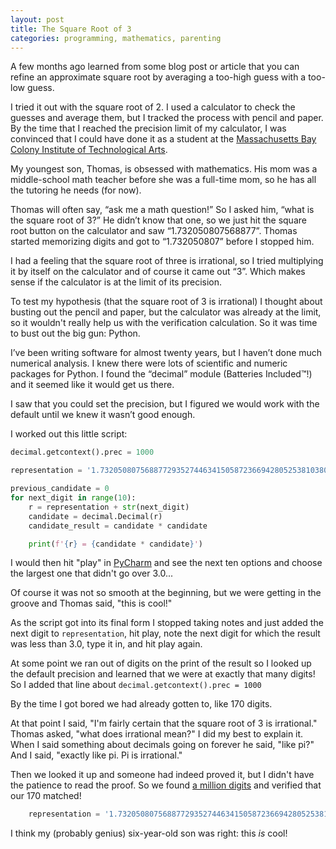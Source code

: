 ```yaml
---
layout: post
title: The Square Root of 3
categories: programming, mathematics, parenting
---
```


A few months ago learned from some blog post or article that you can refine an approximate square root by averaging a too-high guess with a too-low guess.

I tried it out with the square root of 2. I used a calculator to check the guesses and average them, but I tracked the process with pencil and paper. By the time that I reached the precision limit of my calculator, I was convinced that I could have done it as a student at the [Massachusetts Bay Colony Institute of Technological Arts](https://en.wikipedia.org/wiki/The_Baroque_Cycle).

My youngest son, Thomas, is obsessed with mathematics. His mom was a middle-school math teacher before she was a full-time mom, so he has all the tutoring he needs (for now).

Thomas will often say, “ask me a math question!” So I asked him, “what is the square root of 3?” He didn’t know that one, so we just hit the square root button on the calculator and saw “1.732050807568877”. Thomas started memorizing digits and got to “1.732050807” before I stopped him.

I had a feeling that the square root of three is irrational, so I tried multiplying it by itself on the calculator and of course it came out “3”. Which makes sense if the calculator is at the limit of its precision.

To test my hypothesis (that the square root of 3 is irrational) I thought about busting out the pencil and paper, but the calculator was already at the limit, so it wouldn't really help us with the verification calculation. So it was time to bust out the big gun: Python.

I’ve been writing software for almost twenty years, but I haven’t done much numerical analysis. I knew there were lots of scientific and numeric packages for Python. I found the “decimal” module (Batteries Included&trade;!) and it seemed like it would get us there.

I saw that you could set the precision, but I figured we would work with the default until we knew it wasn’t good enough.

I worked out this little script:

```python
decimal.getcontext().prec = 1000

representation = '1.732050807568877293527446341505872366942805253810380628055806979451'

previous_candidate = 0
for next_digit in range(10):
    r = representation + str(next_digit)
    candidate = decimal.Decimal(r)
    candidate_result = candidate * candidate

    print(f'{r} = {candidate * candidate}')

```

I would then hit "play" in [PyCharm](https://www.jetbrains.com/pycharm/) and see the next ten options and choose the largest one that didn't go over 3.0...

Of course it was not so smooth at the beginning, but we were getting in the groove and Thomas said, "this is cool!"

As the script got into its final form I stopped taking notes and just added the next digit to `representation`, hit play, note the next digit for which the result was less than 3.0, type it in, and hit play again.

At some point we ran out of digits on the print of the result so I looked up the default precision and learned that we were at exactly that many digits! So I added that line about `decimal.getcontext().prec = 1000`

By the time I got bored we had already gotten to, like 170 digits.

At that point I said, "I'm fairly certain that the square root of 3 is irrational."
Thomas asked, "what does irrational mean?"
I did my best to explain it. When I said something about decimals going on forever he said, "like pi?"
And I said, "exactly like pi. Pi is irrational."

Then we looked it up and someone had indeed proved it, but I didn't have the patience to read the proof. So we found [a million digits](https://apod.nasa.gov/htmltest/gifcity/sqrt3.1mil) and verified that our 170 matched!

```python
    representation = '1.73205080756887729352744634150587236694280525381038062805580697945193301690880003708114618675724857567562614141540670302996994509499895247881165551209437364852809323190230558'
```

I think my (probably genius) six-year-old son was right: this _is_ cool!
